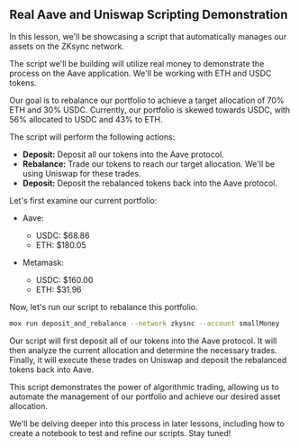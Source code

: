 ## Real Aave and Uniswap Scripting Demonstration

In this lesson, we'll be showcasing a script that automatically manages our assets on the ZKsync network.

The script we'll be building will utilize real money to demonstrate the process on the Aave application. We'll be working with ETH and USDC tokens.

Our goal is to rebalance our portfolio to achieve a target allocation of 70% ETH and 30% USDC. Currently, our portfolio is skewed towards USDC, with 56% allocated to USDC and 43% to ETH.

The script will perform the following actions:

- **Deposit:** Deposit all our tokens into the Aave protocol.
- **Rebalance:** Trade our tokens to reach our target allocation. We'll be using Uniswap for these trades.
- **Deposit:** Deposit the rebalanced tokens back into the Aave protocol.

Let's first examine our current portfolio:

- Aave:

  - USDC: $68.86
  - ETH: $180.05

- Metamask:
  - USDC: $160.00
  - ETH: $31.96

Now, let's run our script to rebalance this portfolio.

```bash
mox run deposit_and_rebalance --network zkysnc --account smallMoney
```

Our script will first deposit all of our tokens into the Aave protocol. It will then analyze the current allocation and determine the necessary trades. Finally, it will execute these trades on Uniswap and deposit the rebalanced tokens back into Aave.

This script demonstrates the power of algorithmic trading, allowing us to automate the management of our portfolio and achieve our desired asset allocation.

We'll be delving deeper into this process in later lessons, including how to create a notebook to test and refine our scripts. Stay tuned!
